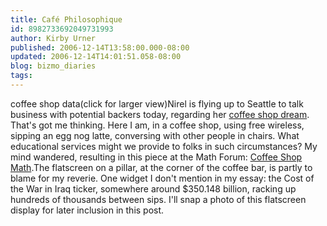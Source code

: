 ```yaml
---
title: Café Philosophique
id: 8982733692049731993
author: Kirby Urner
published: 2006-12-14T13:58:00.000-08:00
updated: 2006-12-14T14:01:51.058-08:00
blog: bizmo_diaries
tags: 
---
```


[](https://blogger.googleusercontent.com/img/b/R29vZ2xl/AVvXsEiSFgIDvIAEJCU6g1bdVbqoLcNUYdxXRCBZNfHSIvuhmul-QNlrHqA0OLSmC1lsja3IwwkuYh4yQYy3UEkdAXgXL1XfV60hxw4E5h_rVV4dRUtE0DGQYUD6Z_7NervOk9sySRE8/s1600-h/coffeedata.jpg)coffee shop data(click for larger view)Nirel is flying up to Seattle to talk business with potential backers today, regarding her [coffee shop dream](http://worldgame.blogspot.com/2006/12/newflash-lights-on-in-toontown.html).  That's got me thinking.  Here I am, in a coffee shop, using free wireless, sipping an egg nog latte, conversing with other people in chairs.  What educational services might we provide to folks in such circumstances?  My mind wandered, resulting in this piece at the Math Forum:  [Coffee Shop Math](http://mathforum.org/kb/thread.jspa?threadID=1508615&tstart=0).The flatscreen on a pillar, at the corner of the coffee bar, is partly to blame for my reverie.  One widget I don't mention in my essay:  the Cost of the War in Iraq ticker, somewhere around $350.148 billion, racking up hundreds of thousands between sips. I'll snap a photo of this flatscreen display for later inclusion in this post.